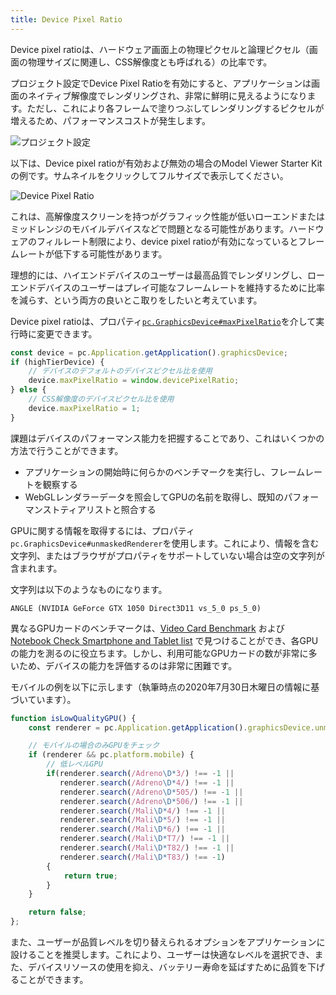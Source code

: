 ```yaml
---
title: Device Pixel Ratio
---
```


Device pixel ratioは、ハードウェア画面上の物理ピクセルと論理ピクセル（画面の物理サイズに関連し、CSS解像度とも呼ばれる）の比率です。

プロジェクト設定でDevice Pixel Ratioを有効にすると、アプリケーションは画面のネイティブ解像度でレンダリングされ、非常に鮮明に見えるようになります。ただし、これにより各フレームで塗りつぶしてレンダリングするピクセルが増えるため、パフォーマンスコストが発生します。

![プロジェクト設定](/img/user-manual/optimization/device-pixel-ratio/device-pixel-ratio-setting.png)

以下は、Device pixel ratioが有効および無効の場合のModel Viewer Starter Kitの例です。サムネイルをクリックしてフルサイズで表示してください。

![Device Pixel Ratio](/img/user-manual/optimization/device-pixel-ratio/device-pixel-ratio-closeup.jpg)

これは、高解像度スクリーンを持つがグラフィック性能が低いローエンドまたはミッドレンジのモバイルデバイスなどで問題となる可能性があります。ハードウェアのフィルレート制限により、device pixel ratioが有効になっているとフレームレートが低下する可能性があります。

理想的には、ハイエンドデバイスのユーザーは最高品質でレンダリングし、ローエンドデバイスのユーザーはプレイ可能なフレームレートを維持するために比率を減らす、という両方の良いとこ取りをしたいと考えています。

Device pixel ratioは、プロパティ[`pc.GraphicsDevice#maxPixelRatio`][4]を介して実行時に変更できます。

```javascript
const device = pc.Application.getApplication().graphicsDevice;
if (highTierDevice) {
    // デバイスのデフォルトのデバイスピクセル比を使用
    device.maxPixelRatio = window.devicePixelRatio;
} else {
    // CSS解像度のデバイスピクセル比を使用
    device.maxPixelRatio = 1;
}
```

課題はデバイスのパフォーマンス能力を把握することであり、これはいくつかの方法で行うことができます。

* アプリケーションの開始時に何らかのベンチマークを実行し、フレームレートを観察する
* WebGLレンダラーデータを照会してGPUの名前を取得し、既知のパフォーマンストティアリストと照合する

GPUに関する情報を取得するには、プロパティ`pc.GraphicsDevice#unmaskedRenderer`を使用します。これにより、情報を含む文字列、またはブラウザがプロパティをサポートしていない場合は空の文字列が含まれます。

文字列は以下のようなものになります。

```none
ANGLE (NVIDIA GeForce GTX 1050 Direct3D11 vs_5_0 ps_5_0)
```

異なるGPUカードのベンチマークは、[Video Card Benchmark][5] および [Notebook Check Smartphone and Tablet list][6] で見つけることができ、各GPUの能力を測るのに役立ちます。しかし、利用可能なGPUカードの数が非常に多いため、デバイスの能力を評価するのは非常に困難です。

モバイルの例を以下に示します（執筆時点の2020年7月30日木曜日の情報に基づいています）。

```javascript
function isLowQualityGPU() {
    const renderer = pc.Application.getApplication().graphicsDevice.unmaskedRenderer;

    // モバイルの場合のみGPUをチェック
    if (renderer && pc.platform.mobile) {
        // 低レベルGPU
        if(renderer.search(/Adreno\D*3/) !== -1 ||
           renderer.search(/Adreno\D*4/) !== -1 ||
           renderer.search(/Adreno\D*505/) !== -1 ||
           renderer.search(/Adreno\D*506/) !== -1 ||
           renderer.search(/Mali\D*4/) !== -1 ||
           renderer.search(/Mali\D*5/) !== -1 ||
           renderer.search(/Mali\D*6/) !== -1 ||
           renderer.search(/Mali\D*T7/) !== -1 ||
           renderer.search(/Mali\D*T82/) !== -1 ||
           renderer.search(/Mali\D*T83/) !== -1)
        {
            return true;
        }
    }

    return false;
};
```

また、ユーザーが品質レベルを切り替えられるオプションをアプリケーションに設けることを推奨します。これにより、ユーザーは快適なレベルを選択でき、また、デバイスリソースの使用を抑え、バッテリー寿命を延ばすために品質を下げることができます。

[4]: https://api.playcanvas.com/engine/classes/GraphicsDevice.html#maxpixelratio
[5]: https://www.videocardbenchmark.net/GPU_mega_page.html
[6]: https://www.notebookcheck.net/Smartphone-Graphics-Cards-Benchmark-List.149363.0.html
